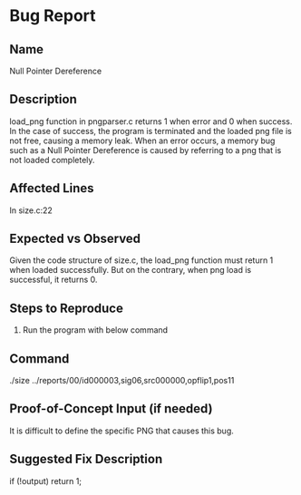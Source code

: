 # Bug Report

## Name

Null Pointer Dereference

## Description

load_png function in pngparser.c returns 1 when error and 0 when success.
In the case of success, the program is terminated and the loaded png file is not free, causing a memory leak.
When an error occurs, a memory bug such as a Null Pointer Dereference is caused by referring to a png that is not loaded completely.

## Affected Lines

In size.c:22

## Expected vs Observed

Given the code structure of size.c, the load_png function must return 1 when loaded successfully.
But on the contrary, when png load is successful, it returns 0.

## Steps to Reproduce

1. Run the program with below command

## Command

./size ../reports/00/id000003,sig06,src000000,opflip1,pos11

## Proof-of-Concept Input (if needed)

It is difficult to define the specific PNG that causes this bug.

## Suggested Fix Description

  if (!output)
    return 1;
